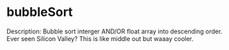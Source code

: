 # bubbleSort
Description: Bubble sort interger AND/OR float array into descending order. 
Ever seen Silicon Valley? This is like middle out but waaay cooler.
